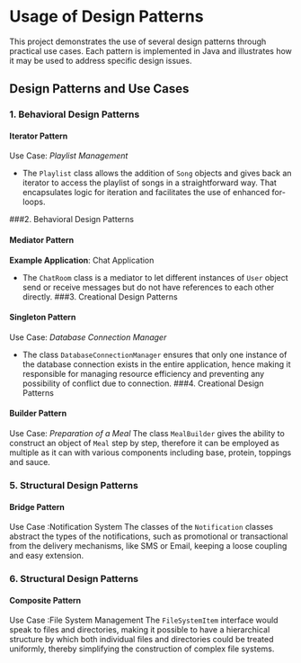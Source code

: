 # Usage of Design Patterns
This project demonstrates the use of several design patterns through practical use cases. Each pattern is implemented in Java and illustrates how it may be used to address specific design issues.
## Design Patterns and Use Cases

### 1. Behavioral Design Patterns

#### Iterator Pattern

Use Case: *Playlist Management*
- The `Playlist` class allows the addition of `Song` objects and gives back an iterator to access the playlist of songs in a straightforward way. That encapsulates logic for iteration and facilitates the use of enhanced for-loops.

###2. Behavioral Design Patterns

 

#### Mediator Pattern

 

**Example Application**: Chat Application
- The `ChatRoom` class is a mediator to let different instances of `User` object send or receive messages but do not have references to each other directly.
###3. Creational Design Patterns

#### Singleton Pattern

Use Case: *Database Connection Manager*
- The class `DatabaseConnectionManager` ensures that only one instance of the database connection exists in the entire application, hence making it responsible for managing resource efficiency and preventing any possibility of conflict due to connection.
###4. Creational Design Patterns

#### Builder Pattern
Use Case: *Preparation of a Meal*
The class `MealBuilder` gives the ability to construct an object of `Meal` step by step, therefore it can be employed as multiple as it can with various components including base, protein, toppings and sauce.
### 5. Structural Design Patterns

#### Bridge Pattern

Use Case :Notification System
The classes of the `Notification` classes abstract the types of the notifications, such as promotional or transactional from the delivery mechanisms, like SMS or Email, keeping a loose coupling and easy extension.
### 6. Structural Design Patterns

#### Composite Pattern

Use Case :File System Management
The `FileSystemItem` interface would speak to files and directories, making it possible to have a hierarchical structure by which both individual files and directories could be treated uniformly, thereby simplifying the construction of complex file systems.
